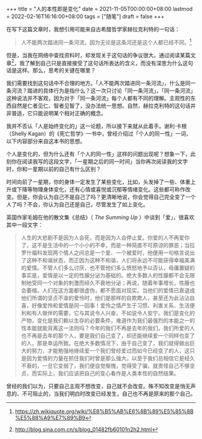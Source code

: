 +++
title = "人的本性即是变化"
date = 2021-11-05T00:00:00+08:00
lastmod = 2022-02-16T16:16:00+08:00
tags = ["随笔"]
draft = false
+++

在写下这篇文章时，我想引用可能来自古希腊哲学家赫拉克利特的一句话：

> 人不能两次踏进同一条河流，因为无论是这条河还是这个人都已经不同。[^fn:1]

但是，当我在网络中查找资料时，却发现关于这句话的争议很大。通过阅读某篇文章[^fn:2]，我了解到自己只是直接接受了这句话所表达的含义，而没有深思为什么这句话是这样。那么，思考的关键在哪里？

我们需要找到这句话中不合理的地方。「人不能两次踏进同一条河流」，什么是同一条河流？踏进的具体行为是指什么？这一次只讨论「同一条河流」，「同一条河流」这种说法并不客观，因为对于「同一条河流」每个人都有不同的理解。主观性的东西自然是仁者见仁、智者见智了，没办法统一思想。自然，赫拉克利特的这句话并非普适，它只能说明某个相对正确的概念。

我并不否认「人是始终变化的」这一论题，所以接下来就从此着手。谢利·卡根（Shelly
Kagan）的《死亡哲学》一书中，曾经介绍过「个人的同一性」一词，以下内容部分来自这本书的思想。

个人是变化的，但为什么还有「个人的同一性」这样的问题出现呢？想象一下，此刻你在阅读我写的这段文字，「一星期之后的同一时间」当你再次阅读我的文字时，你和一星期以前的自己有什么区别？

时间向前了一星期，你的身体一定发生了某些变化，比如，头发掉了一些、体重上升或下降等物理身体变化，还有心情或喜悦或沉郁等情绪变化。这些都可称作改变。但是，你会认为自己不是自己了吗？更清晰地说，你会觉得自己完全变了一个人了吗？不会，你认为自己还是自己，尽管发生了如上变化。

英国作家毛姆在他的散文集《总结》（ _The Summing Up_ ）中谈到「爱」，很喜欢其中一段文字：

> 人生的大悲剧不是因为人会死，而是因为人会停止爱。你爱的人不再爱你了，这不是生活中的一个小小的不幸，而是一种简直不可原谅的罪恶；当拉罗什福科发现两个情人之间总是一个爱、一个被爱时，他便用一句格言说出了这种不和谐状态，而正因为这种不和谐，人们将永远不可能获得幸福美满的爱情。不管人们多么讨厌，也不管他们多么愤怒地予以否认，毋庸置疑的事实是，爱情是以一定的性腺分泌为基础的。绝大多数人的性腺都不会无限制地受同一个对象的刺激而经久不衰地分泌；再说，随着年事增长，性腺也会萎缩。人们在这方面都很虚伪，都不愿面对现实。当他们的爱情已衰退成他们所谓的坚贞不渝的爱怜时，他们是那样的自欺欺人，甚至还为此沾沾自喜，好像爱怜和爱情是同一回事！爱怜之情产生于习惯、利害关系、生活便利和有人做伴的需要，它与其说令人兴奋，不如说令人安宁。我们是变化的产物，变化是我们赖以生存的必要条件，难道作为我们最强烈的本能之一的性本能就能背离这一法则吗？今年的我们不再是去年的我们，我们所爱的人也不再是去年的那个人，要是我们自己变了，却还能继续爱一个同样也变了的人，那是幸运所致。在绝大多数情况下，由于自己变了，我们就得做出巨大的努力，才能勉强地继续爱一个我们曾经爱过而如今已经变了的人，这只是因为爱情的力量在抓住我们时曾是那么强大，以至于我们总相信它是经久不衰的，一旦它变弱了，我们便自觉惭愧，觉得受了骗，就责怪自己不够坚贞，而实际上，我们应该把自己的变心看作是人类本性的自然结果。

曾经的我们以为，只要自己主观不想改变，自己就不会改变。殊不知改变是悄无声息的、不可阻止的，当我们明白时改变已经发生，自己也不再是原来的那个自己。

[^fn:1]: <https://zh.wikiquote.org/wiki/%E8%B5%AB%E6%8B%89%E5%85%8B%E5%88%A9%E7%89%B9>
[^fn:2]: <http://blog.sina.com.cn/s/blog_01482fb60101n2h2.html>